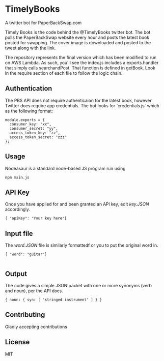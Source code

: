 # TimelyBooks
A twitter bot for PaperBackSwap.com

Timely Books is the code behind the @TimelyBooks twitter bot. The bot polls the PaperBackSwap website every hour and posts the latest book posted for swapping. The cover image is downloaded and posted to the tweet along with the link.

The repository represents the final version which has been modified to run on AWS Lambda. As such, you'll see the index.js includes a exports.handler that simply calls searchandPost. That function is defined in getBook. Look in the require section of each file to follow the logic chain.

## Authentication
The PBS API does not require authenticaion for the latest book, however Twitter does require app credentials. The bot looks for 'credentials.js' which as the following format:
```
module.exports = {
  consumer_key: "xx",
  consumer_secret: "yy",
  access_token_key: "zz",
  access_token_secret: "zzz"
}; 
```


## Usage
Nodeasaur is a standard node-based JS program run  using
```
npm main.js
```

## API Key
Once you have applied for and been granted an API key, edit *key.JSON* accordingly.
```
{ "apiKey": "Your key here"} 
```
## Input file
The *word.JSON* file is similarly formattedf or you to put the original word in.
```
{ "word": "guitar"}
 
```
## Output
The code gives a simple JSON packet with one or more synonyms (verb and noun), per the API docs.
```
{ noun: { syn: [ 'stringed instrument' ] } }
```


## Contributing

Gladly accepting contributions


## License
MIT
